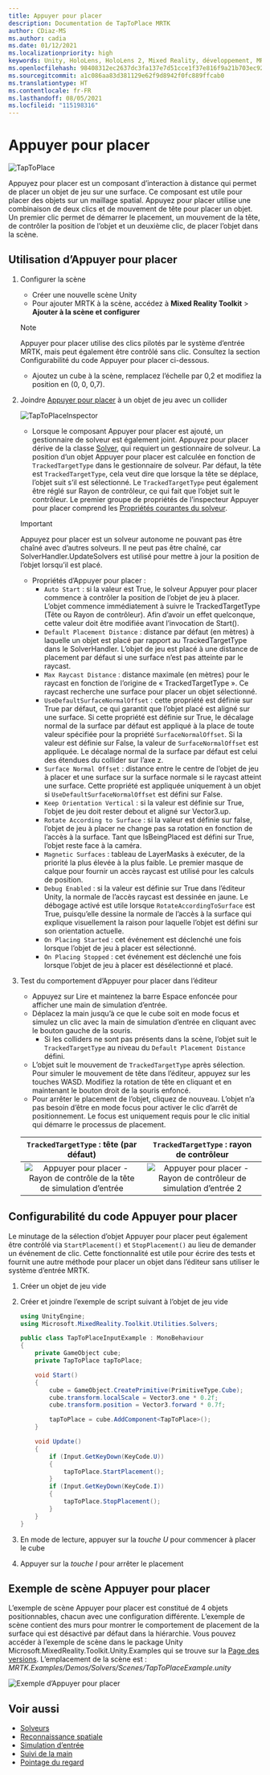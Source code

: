 ```yaml
---
title: Appuyer pour placer
description: Documentation de TapToPlace MRTK
author: CDiaz-MS
ms.author: cadia
ms.date: 01/12/2021
ms.localizationpriority: high
keywords: Unity, HoloLens, HoloLens 2, Mixed Reality, développement, MRTK, Appuyer pour placer,
ms.openlocfilehash: 98408312ec2637dc3fa137e7d51cce1f37e816f9a21b703ec9216bf90251661f
ms.sourcegitcommit: a1c086aa83d381129e62f9d8942f0fc889ffcab0
ms.translationtype: HT
ms.contentlocale: fr-FR
ms.lasthandoff: 08/05/2021
ms.locfileid: "115198316"
---
```

# <a name="tap-to-place"></a>Appuyer pour placer

![TapToPlace](../../images/solver/tap-to-place/TapToPlaceIntroGif.gif)

Appuyez pour placer est un composant d’interaction à distance qui permet de placer un objet de jeu sur une surface. Ce composant est utile pour placer des objets sur un maillage spatial. Appuyez pour placer utilise une combinaison de deux clics et de mouvement de tête pour placer un objet. Un premier clic permet de démarrer le placement, un mouvement de la tête, de contrôler la position de l’objet et un deuxième clic, de placer l’objet dans la scène.

## <a name="using-tap-to-place"></a>Utilisation d’Appuyer pour placer

1. Configurer la scène
    - Créer une nouvelle scène Unity
    - Pour ajouter MRTK à la scène, accédez à **Mixed Reality Toolkit** > **Ajouter à la scène et configurer**
    > [!NOTE]
    > Appuyer pour placer utilise des clics pilotés par le système d’entrée MRTK, mais peut également être contrôlé sans clic. Consultez la section Configurabilité du code Appuyer pour placer ci-dessous.
    - Ajoutez un cube à la scène, remplacez l’échelle par 0,2 et modifiez la position en (0, 0, 0,7).
1. Joindre [Appuyer pour placer](xref:Microsoft.MixedReality.Toolkit.Utilities.Solvers.TapToPlace) à un objet de jeu avec un collider

    ![TapToPlaceInspector](../../images/solver/tap-to-place/TapToPlaceInspector2.png)

    - Lorsque le composant Appuyer pour placer est ajouté, un gestionnaire de solveur est également joint. Appuyez pour placer dérive de la classe [Solver](solver.md), qui requiert un gestionnaire de solveur. La position d’un objet Appuyer pour placer est calculée en fonction de `TrackedTargetType` dans le gestionnaire de solveur. Par défaut, la tête est `TrackedTargetType`, cela veut dire que lorsque la tête se déplace, l’objet suit s’il est sélectionné.  Le `TrackedTargetType` peut également être réglé sur Rayon de contrôleur, ce qui fait que l’objet suit le contrôleur. Le premier groupe de propriétés de l’inspecteur Appuyer pour placer comprend les [Propriétés courantes du solveur](solver.md#common-solver-properties).  
    > [!IMPORTANT]
    > Appuyez pour placer est un solveur autonome ne pouvant pas être chaîné avec d’autres solveurs. Il ne peut pas être chaîné, car SolverHandler.UpdateSolvers est utilisé pour mettre à jour la position de l’objet lorsqu’il est placé.
    - Propriétés d’Appuyer pour placer :
        - `Auto Start` : si la valeur est True, le solveur Appuyer pour placer commence à contrôler la position de l’objet de jeu à placer. L’objet commence immédiatement à suivre le TrackedTargetType (Tête ou Rayon de contrôleur). Afin d’avoir un effet quelconque, cette valeur doit être modifiée avant l’invocation de Start().
        - `Default Placement Distance` : distance par défaut (en mètres) à laquelle un objet est placé par rapport au TrackedTargetType dans le SolverHandler. L’objet de jeu est placé à une distance de placement par défaut si une surface n’est pas atteinte par le raycast.
        - `Max Raycast Distance` : distance maximale (en mètres) pour le raycast en fonction de l’origine de « TrackedTargetType ». Ce raycast recherche une surface pour placer un objet sélectionné.
        - `UseDefaultSurfaceNormalOffset` : cette propriété est définie sur True par défaut, ce qui garantit que l’objet placé est aligné sur une surface. Si cette propriété est définie sur True, le décalage normal de la surface par défaut est appliqué à la place de toute valeur spécifiée pour la propriété `SurfaceNormalOffset`. Si la valeur est définie sur False, la valeur de `SurfaceNormalOffset` est appliquée. Le décalage normal de la surface par défaut est celui des étendues du collider sur l’axe z.
        - `Surface Normal Offset` : distance entre le centre de l’objet de jeu à placer et une surface sur la surface normale si le raycast atteint une surface. Cette propriété est appliquée uniquement à un objet si `UseDefaultSurfaceNormalOffset` est défini sur False.
        - `Keep Orientation Vertical` : si la valeur est définie sur True, l’objet de jeu doit rester debout et aligné sur Vector3.up.
        - `Rotate According to Surface` : si la valeur est définie sur false, l’objet de jeu à placer ne change pas sa rotation en fonction de l’accès à la surface.  Tant que IsBeingPlaced est défini sur True, l’objet reste face à la caméra.
        - `Magnetic Surfaces` : tableau de LayerMasks à exécuter, de la priorité la plus élevée à la plus faible. Le premier masque de calque pour fournir un accès raycast est utilisé pour les calculs de position.
        - `Debug Enabled` : si la valeur est définie sur True dans l’éditeur Unity, la normale de l’accès raycast est dessinée en jaune. Le débogage activé est utile lorsque `RotateAccordingToSurface` est True, puisqu’elle dessine la normale de l’accès à la surface qui explique visuellement la raison pour laquelle l’objet est défini sur son orientation actuelle.
        - `On Placing Started` : cet événement est déclenché une fois lorsque l’objet de jeu à placer est sélectionné.
        - `On Placing Stopped` : cet événement est déclenché une fois lorsque l’objet de jeu à placer est désélectionné et placé.

1. Test du comportement d’Appuyer pour placer dans l’éditeur
    - Appuyez sur Lire et maintenez la barre Espace enfoncée pour afficher une main de simulation d’entrée.
    - Déplacez la main jusqu’à ce que le cube soit en mode focus et simulez un clic avec la main de simulation d’entrée en cliquant avec le bouton gauche de la souris.
        - Si les colliders ne sont pas présents dans la scène, l’objet suit le `TrackedTargetType` au niveau du `Default Placement Distance` défini.
    - L’objet suit le mouvement de `TrackedTargetType` après sélection. Pour simuler le mouvement de tête dans l’éditeur, appuyez sur les touches WASD. Modifiez la rotation de tête en cliquant et en maintenant le bouton droit de la souris enfoncé.
    - Pour arrêter le placement de l’objet, cliquez de nouveau.  L’objet n’a pas besoin d’être en mode focus pour activer le clic d’arrêt de positionnement. Le focus est uniquement requis pour le clic initial qui démarre le processus de placement.

    `TrackedTargetType` : tête (par défaut) |  `TrackedTargetType` : rayon de contrôleur
    :-------------------------:|:-------------------------:
    ![Appuyer pour placer - Rayon de contrôle de la tête de simulation d’entrée](../../images/solver/tap-to-place/TapToPlaceInputSimulationHead.gif)  |  ![Appuyer pour placer - Rayon de contrôleur de simulation d’entrée 2](../../images/solver/tap-to-place/TapToPlaceInputSimulationControllerRay.gif)

## <a name="tap-to-place-code-configurability"></a>Configurabilité du code Appuyer pour placer

Le minutage de la sélection d’objet Appuyer pour placer peut également être contrôlé via `StartPlacement()` et `StopPlacement()` au lieu de demander un événement de clic. Cette fonctionnalité est utile pour écrire des tests et fournit une autre méthode pour placer un objet dans l’éditeur sans utiliser le système d’entrée MRTK.

1. Créer un objet de jeu vide
1. Créer et joindre l’exemple de script suivant à l’objet de jeu vide

    ```c#
    using UnityEngine;
    using Microsoft.MixedReality.Toolkit.Utilities.Solvers;

    public class TapToPlaceInputExample : MonoBehaviour
    {
        private GameObject cube;
        private TapToPlace tapToPlace;

        void Start()
        {
            cube = GameObject.CreatePrimitive(PrimitiveType.Cube);
            cube.transform.localScale = Vector3.one * 0.2f;
            cube.transform.position = Vector3.forward * 0.7f;

            tapToPlace = cube.AddComponent<TapToPlace>();
        }

        void Update()
        {
            if (Input.GetKeyDown(KeyCode.U))
            {
                tapToPlace.StartPlacement();
            }
            if (Input.GetKeyDown(KeyCode.I))
            {
                tapToPlace.StopPlacement();
            }
        }
    }
    ```

1. En mode de lecture, appuyer sur la *touche U* pour commencer à placer le cube
1. Appuyer sur la *touche I* pour arrêter le placement

## <a name="tap-to-place-example-scene"></a>Exemple de scène Appuyer pour placer

L’exemple de scène Appuyer pour placer est constitué de 4 objets positionnables, chacun avec une configuration différente. L’exemple de scène contient des murs pour montrer le comportement de placement de la surface qui est désactivé par défaut dans la hiérarchie. Vous pouvez accéder à l’exemple de scène dans le package Unity Microsoft.MixedReality.Toolkit.Unity.Examples qui se trouve sur la [Page des versions](https://github.com/Microsoft/MixedRealityToolkit-Unity/releases). L’emplacement de la scène est : *MRTK.Examples/Demos/Solvers/Scenes/TapToPlaceExample.unity*

![Exemple d’Appuyer pour placer](../../images/solver/tap-to-place/TapToPlaceExampleScene.gif)

## <a name="see-also"></a>Voir aussi

- [Solveurs](solver.md)
- [Reconnaissance spatiale](../../spatial-awareness/spatial-awareness-getting-started.md)
- [Simulation d’entrée](../../input-simulation/input-simulation-service.md)
- [Suivi de la main](../../input/hand-tracking.md)
- [Pointage du regard](../../input/gaze.md)
